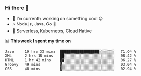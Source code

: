 ### Hi there 👋

<!--
**nodejh/nodejh** is a ✨ _special_ ✨ repository because its `README.md` (this file) appears on your GitHub profile.

Here are some ideas to get you started:

- 🔭 I’m currently working on ...
- 🌱 I’m currently learning ...
- 👯 I’m looking to collaborate on ...
- 🤔 I’m looking for help with ...
- 💬 Ask me about ...
- 📫 How to reach me: ...
- 😄 Pronouns: ...
- ⚡ Fun fact: ...
-->

- 🔭 I’m currently working on something cool :wink:
- ⚡ Node.js, Java, Go :thought_balloon:
- 🤖 Serverless, Kubernetes, Cloud Native

📊 **This week I spent my time on**

<!--START_SECTION:waka-->
```text
Java     19 hrs 35 mins  ██████████████████░░░░░░░   71.64 % 
XML      2 hrs 18 mins   ██░░░░░░░░░░░░░░░░░░░░░░░   08.42 % 
HTML     1 hr 42 mins    █▓░░░░░░░░░░░░░░░░░░░░░░░   06.27 % 
Groovy   49 mins         ▓░░░░░░░░░░░░░░░░░░░░░░░░   03.04 % 
CSS      48 mins         ▓░░░░░░░░░░░░░░░░░░░░░░░░   02.94 % 
```
<!--END_SECTION:waka-->


<!--
:traffic_light: **Visitors**

![visitors](https://visitor-badge.glitch.me/badge?page_id=nodejh.nodejh)
-->
